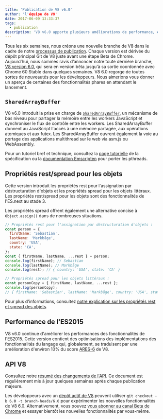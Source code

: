 ```yaml
---
title: 'Publication de V8 v6.0'
author: 'l'équipe de V8'
date: 2017-06-09 13:33:37
tags:
  - publication
description: 'V8 v6.0 apporte plusieurs améliorations de performance, et introduit la prise en charge des `SharedArrayBuffer` et des propriétés rest/spread pour les objets.'
---
```

Tous les six semaines, nous créons une nouvelle branche de V8 dans le cadre de notre [processus de publication](/docs/release-process). Chaque version est dérivée du dépôt principal Git de V8 juste avant une étape Beta de Chrome. Aujourd’hui, nous sommes ravis d’annoncer notre toute dernière branche, [V8 version 6.0](https://chromium.googlesource.com/v8/v8.git/+log/branch-heads/6.0), qui sera en version bêta jusqu'à sa sortie coordonnée avec Chrome 60 Stable dans quelques semaines. V8 6.0 regorge de toutes sortes de nouveautés pour les développeurs. Nous aimerions vous donner un aperçu de certaines des fonctionnalités phares en attendant le lancement.

<!--truncate-->
## `SharedArrayBuffer`

V8 v6.0 introduit la prise en charge de [`SharedArrayBuffer`](https://developer.mozilla.org/en-US/docs/Web/JavaScript/Reference/Global_Objects/SharedArrayBuffer), un mécanisme de bas niveau pour partager la mémoire entre les workers JavaScript et synchroniser le flux de contrôle entre les workers. Les SharedArrayBuffer donnent au JavaScript l'accès à une mémoire partagée, aux opérations atomiques et aux futex. Les SharedArrayBuffer ouvrent également la voie au portage des applications multithread sur le web via asm.js ou WebAssembly.

Pour un tutoriel bref et technique, consultez la [page tutorielle](https://github.com/tc39/ecmascript_sharedmem/blob/master/TUTORIAL.md) de la spécification ou la [documentation Emscripten](https://kripken.github.io/emscripten-site/docs/porting/pthreads.html) pour porter les pthreads.

## Propriétés rest/spread pour les objets

Cette version introduit les propriétés rest pour l'assignation par déstructuration d'objets et les propriétés spread pour les objets littéraux. Les propriétés rest/spread pour les objets sont des fonctionnalités de l'ES.next au stade 3.

Les propriétés spread offrent également une alternative concise à `Object.assign()` dans de nombreuses situations.

```js
// Propriétés rest pour l'assignation par déstructuration d'objets :
const person = {
  firstName: 'Sebastian',
  lastName: 'Markbåge',
  country: 'USA',
  state: 'CA',
};
const { firstName, lastName, ...rest } = person;
console.log(firstName); // Sebastian
console.log(lastName); // Markbåge
console.log(rest); // { country: 'USA', state: 'CA' }

// Propriétés spread pour les objets littéraux :
const personCopy = { firstName, lastName, ...rest };
console.log(personCopy);
// { firstName: 'Sebastian', lastName: 'Markbåge', country: 'USA', state: 'CA' }
```

Pour plus d'informations, consultez [notre explication sur les propriétés rest et spread des objets](/features/object-rest-spread).

## Performance de l'ES2015

V8 v6.0 continue d'améliorer les performances des fonctionnalités de l'ES2015. Cette version contient des optimisations des implémentations des fonctionnalités du langage qui, globalement, se traduisent par une amélioration d'environ 10% du score [ARES-6](http://browserbench.org/ARES-6/) de V8.

## API V8

Consultez notre [résumé des changements de l'API](https://docs.google.com/document/d/1g8JFi8T_oAE_7uAri7Njtig7fKaPDfotU6huOa1alds/edit). Ce document est régulièrement mis à jour quelques semaines après chaque publication majeure.

Les développeurs avec un [dépôt actif de V8](/docs/source-code#using-git) peuvent utiliser `git checkout -b 6.0 -t branch-heads/6.0` pour expérimenter les nouvelles fonctionnalités de V8 6.0. Alternativement, vous pouvez [vous abonner au canal Beta de Chrome](https://www.google.com/chrome/browser/beta.html) et essayer bientôt les nouvelles fonctionnalités par vous-même.

